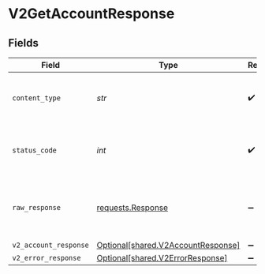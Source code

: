 # V2GetAccountResponse


## Fields

| Field                                                                                 | Type                                                                                  | Required                                                                              | Description                                                                           |
| ------------------------------------------------------------------------------------- | ------------------------------------------------------------------------------------- | ------------------------------------------------------------------------------------- | ------------------------------------------------------------------------------------- |
| `content_type`                                                                        | *str*                                                                                 | :heavy_check_mark:                                                                    | HTTP response content type for this operation                                         |
| `status_code`                                                                         | *int*                                                                                 | :heavy_check_mark:                                                                    | HTTP response status code for this operation                                          |
| `raw_response`                                                                        | [requests.Response](https://requests.readthedocs.io/en/latest/api/#requests.Response) | :heavy_minus_sign:                                                                    | Raw HTTP response; suitable for custom response parsing                               |
| `v2_account_response`                                                                 | [Optional[shared.V2AccountResponse]](../../models/shared/v2accountresponse.md)        | :heavy_minus_sign:                                                                    | OK                                                                                    |
| `v2_error_response`                                                                   | [Optional[shared.V2ErrorResponse]](../../models/shared/v2errorresponse.md)            | :heavy_minus_sign:                                                                    | Error                                                                                 |